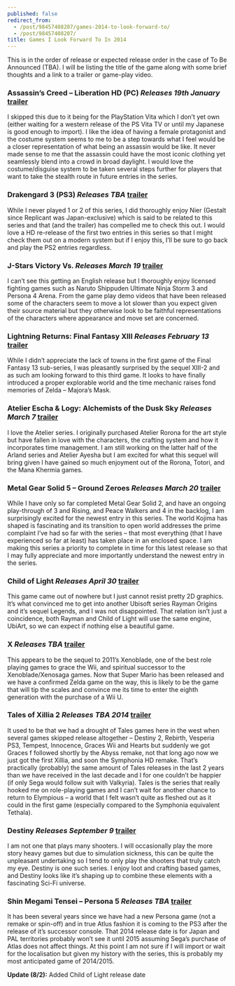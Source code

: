 ```yaml
---
published: false
redirect_from:
  - /post/98457408207/games-2014-to-look-forward-to/
  - /post/98457408207/
title: Games I Look Forward To In 2014
---
```

This is in the order of release or expected release order in the case of To Be Announced (TBA). I will be listing the title of the game along with some brief thoughts and a link to a trailer or game-play video.

### **Assassin’s Creed – Liberation HD (PC)** _Releases 19th January_ [trailer](https://www.youtube.com/watch?v=zfpfhztOBVI)
I skipped this due to it being for the PlayStation Vita which I don’t yet own (either waiting for a western release of the PS Vita TV or until my Japanese is good enough to import). I like the idea of having a female protagonist and the costume system seems to me to be a step towards what I feel would be a closer representation of what being an assassin would be like. It never made sense to me that the assassin could have the most iconic clothing yet seamlessly blend into a crowd in broad daylight. I would love the costume/disguise system to be taken several steps further for players that want to take the stealth route in future entries in the series.

### **Drakengard 3 (PS3)** _Releases TBA_ [trailer](https://www.youtube.com/watch?v=Q22r6X9OVRc)
While I never played 1 or 2 of this series, I did thoroughly enjoy Nier (Gestalt since Replicant was Japan-exclusive) which is said to be related to this series and that (and the trailer) has compelled me to check this out. I would love a HD re-release of the first two entries in this series so that I might check them out on a modern system but if I enjoy this, I’ll be sure to go back and play the PS2 entries regardless.

### **J-Stars Victory Vs.** _Releases March 19_ [trailer](https://www.youtube.com/watch?v=iVHX4-9rpp4)
I can’t see this getting an English release but I thoroughly enjoy licensed fighting games such as Naruto Shippuden Ultimate Ninja Storm 3 and Persona 4 Arena. From the game play demo videos that have been released some of the characters seem to move a lot slower than you expect given their source material but they otherwise look to be faithful representations of the characters where appearance and move set are concerned.

### **Lightning Returns: Final Fantasy XIII** _Releases February 13_ [trailer](https://www.youtube.com/watch?v=b9OGgEyoF5Y)
While I didn’t appreciate the lack of towns in the first game of the Final Fantasy 13 sub-series, I was pleasantly surprised by the sequel XIII-2 and as such am looking forward to this third game. It looks to have finally introduced a proper explorable world and the time mechanic raises fond memories of Zelda – Majora’s Mask.

### **Atelier Escha & Logy: Alchemists of the Dusk Sky** _Releases March 7_ [trailer]()
I love the Atelier series. I originally purchased Atelier Rorona for the art style but have fallen in love with the characters, the crafting system and how it incorporates time management. I am still working on the latter half of the Arland series and Atelier Ayesha but I am excited for what this sequel will bring given I have gained so much enjoyment out of  the Rorona, Totori, and the Mana Khermia games.

### **Metal Gear Solid 5 – Ground Zeroes** _Releases March 20_ [trailer]()
While I have only so far completed Metal Gear Solid 2, and have an ongoing play-through of 3 and Rising, and Peace Walkers and 4 in the backlog, I am surprisingly excited for the newest entry in this series. The world Kojima has shaped is fascinating and its transition to open world addresses the prime complaint I’ve had so far with the series – that most everything (that I have experienced so far at least) has taken place in an enclosed space. I am making this series a priority to complete in time for this latest release so that I may fully appreciate and more importantly understand the newest entry in the series.

### **Child of Light** _Releases April 30_ [trailer]()
This game came out of nowhere but I just cannot resist pretty 2D graphics. It’s what convinced me to get into another Ubisoft series Rayman Origins and it’s sequel Legends, and I was not disappointed. That relation isn’t just a coincidence, both Rayman and Child of Light will use the same engine, UbiArt, so we can expect if nothing else a beautiful game.

### **X** _Releases TBA_ [trailer]()
This appears to be the sequel to 2011’s Xenoblade, one of the best role playing games to grace the Wii, and spiritual successor to the Xenoblade/Xenosaga games. Now that Super Mario has been released and we have a confirmed Zelda game on the way, this is likely to be the game that will tip the scales and convince me its time to enter the eighth generation with the purchase of a Wii U.

### **Tales of Xillia 2** _Releases TBA 2014_ [trailer]()
It used to be that we had a drought of Tales games here in the west when several games skipped release altogether – Destiny 2, Rebirth, Vesperia PS3, Tempest, Innocence, Graces Wii and Hearts but suddenly we got Graces f followed shortly by the Abyss remake, not that long ago now we just got the first Xillia, and soon the Symphonia HD remake. That’s practically (probably) the same amount of Tales releases in the last 2 years than we have received in the last decade and I for one couldn’t be happier (if only Sega would follow suit with Valkyria). Tales is the series that really hooked me on role-playing games and I can’t wait for another chance to return to Elympious – a world that I felt wasn’t quite as fleshed out as it could in the first game (especially compared to the Symphonia equivalent Tethala).

### **Destiny** _Releases September 9_ [trailer]()
I am not one that plays many shooters. I will occasionally play the more story heavy games but due to simulation sickness, this can be quite the unpleasant undertaking so I tend to only play the shooters that truly catch my eye. Destiny is one such series. I enjoy loot and crafting based games, and Destiny looks like it’s shaping up to combine these elements with a fascinating Sci-Fi universe.

### **Shin Megami Tensei – Persona 5** _Releases TBA_ [trailer]()
It has been several years since we have had a new Persona game (not a remake or spin-off) and in true Atlus fashion it is coming to the PS3 after the release of it’s successor console. That 2014 release date is for Japan and PAL territories probably won’t see it until 2015 assuming Sega’s purchase of Atlas does not affect things. At this point I am not sure if I will import or wait for the localisation but given my history with the series, this is probably my most anticipated game of 2014/2015.

**Update (8/2):** Added Child of Light release date